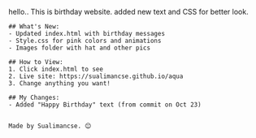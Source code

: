 hello..  This is birthday website. added new text and CSS for better look.

    ## What's New:
    - Updated index.html with birthday messages
    - Style.css for pink colors and animations
    - Images folder with hat and other pics

    ## How to View:
    1. Click index.html to see
    2. Live site: https://sualimancse.github.io/aqua 
    3. Change anything you want!

    ## My Changes:
    - Added "Happy Birthday" text (from commit on Oct 23)
  

    Made by Sualimancse. 😊
